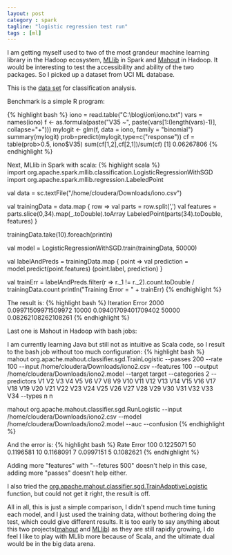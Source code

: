 ```yaml
---
layout: post
category : spark
tagline: "logistic regression test run"
tags : [ml]
---
```

I am getting myself used to two of the most grandeur machine learning library in the Hadoop ecosystem, [MLlib](http://spark.apache.org/mllib/) in Spark and [Mahout](https://mahout.apache.org/) in Hadoop. It would be interesting to test the accessibility and ability of the two packages. So I picked up a dataset from UCI ML database.

This is the [data set](http://archive.ics.uci.edu/ml/machine-learning-databases/ionosphere/) for classification analysis.

Benchmark is a simple R program:

{% highlight bash %}
iono = read.table("C:\\blog\\ion\\iono.txt")
vars = names(iono)
f <- as.formula(paste("V35 ~", paste(vars[1:(length(vars)-1)], collapse="+")))
mylogit <- glm(f, data = iono, family = "binomial")
summary(mylogit)
prob=predict(mylogit,type=c("response"))
cf = table(prob>0.5, iono$V35)
sum(cf[1,2],cf[2,1])/sum(cf)
[1] 0.06267806
{% endhighlight %}

Next, MLlib in Spark with scala:
{% highlight scala %}  
import org.apache.spark.mllib.classification.LogisticRegressionWithSGD
import org.apache.spark.mllib.regression.LabeledPoint

val data = sc.textFile("/home/cloudera/Downloads/iono.csv")

val trainingData = data.map { row =>
  val parts = row.split(',')
  val features = parts.slice(0,34).map(_.toDouble).toArray
  LabeledPoint(parts(34).toDouble, features)
}

trainingData.take(10).foreach(println)

val model = LogisticRegressionWithSGD.train(trainingData, 50000)

val labelAndPreds = trainingData.map { point =>
  val prediction = model.predict(point.features)
  (point.label, prediction)
}

val trainErr = labelAndPreds.filter(r => r._1 != r._2).count.toDouble / trainingData.count
println("Training Error = " + trainErr)
{% endhighlight %}

The result is:
{% highlight bash %}
Iteration  Error
2000       0.09971509971509972
10000      0.09401709401709402
50000      0.08262108262108261
{% endhighlight %}

Last one is Mahout in Hadoop with bash jobs:

I am currently learning Java but still not as intuitive as Scala code, so I result to the bash job without too much configuration: 
{% highlight bash %}
mahout org.apache.mahout.classifier.sgd.TrainLogistic --passes 200 --rate 100 --input /home/cloudera/Downloads/iono2.csv --features 100 --output /home/cloudera/Downloads/iono2.model --target target --categories 2 --predictors V1 V2 V3 V4 V5 V6 V7 V8 V9 V10 V11 V12 V13 V14 V15 V16 V17 V18 V19 V20 V21 V22 V23 V24 V25 V26 V27 V28 V29 V30 V31 V32 V33 V34 --types n n

mahout org.apache.mahout.classifier.sgd.RunLogistic --input /home/cloudera/Downloads/iono2.csv --model /home/cloudera/Downloads/iono2.model --auc --confusion
{% endhighlight %}

And the error is:
{% highlight bash %}
Rate	 Error
100      0.1225071
50       0.1196581
10       0.1168091
7        0.0997151
5        0.1082621
{% endhighlight %}

Adding more "features" with "--fetures 500" doesn't help in this case, adding more "passes" doesn't help either.

I also tried the [org.apache.mahout.classifier.sgd.TrainAdaptiveLogistic](https://github.com/jackpay/mahout.sussex/blob/master/examples/src/main/java/org/apache/mahout/classifier/sgd/TrainAdaptiveLogistic.java) function, but could not get it right, the result is off.

All in all, this is just a simple comparison, I didn't spend much time tuning each model, and I just used the training data, without bothering doing the test, which could give different results. It is too early to say anything about this two projects([mahout](http://archive.apache.org/dist/mahout/) and [MLlib](https://issues.apache.org/jira/browse/SPARK/?selectedTab=com.atlassian.jira.jira-projects-plugin:summary-panel)) as they are still rapidly growing, I do feel I like to play with MLlib more because of Scala, and the ultimate dual would be in the big data arena.